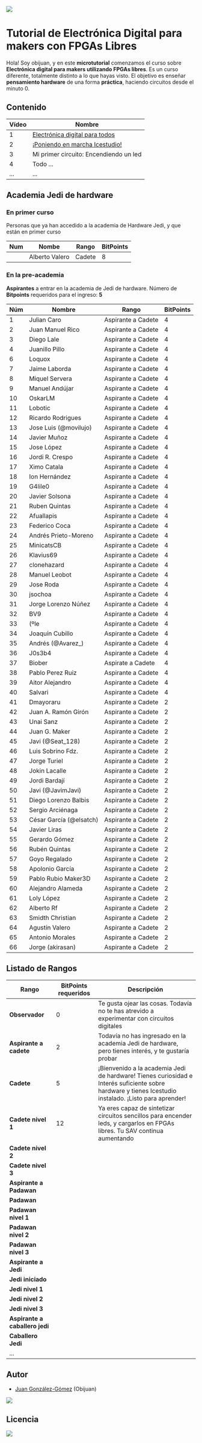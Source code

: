 ![](https://github.com/Obijuan/digital-electronics-with-open-FPGAs-tutorial/raw/master/wiki/portada/alicia-maker.jpg)

# Tutorial de Electrónica Digital para makers con FPGAs Libres

Hola! Soy obijuan, y en este **microtutorial** comenzamos el curso sobre **Electrónica digital para makers utilizando FPGAs libres**. Es un curso diferente, totalmente distinto a lo que hayas visto. El objetivo es enseñar **pensamiento hardware** de una forma **práctica**, haciendo circuitos desde el minuto 0.

## Contenido

| Vídeo | Nombre  |
|-------|---------|
| 1 | [Electrónica digital para todos](https://github.com/Obijuan/digital-electronics-with-open-FPGAs-tutorial/wiki/Video-1:-Electr%C3%B3nica-digital-para-todos)    |
| 2 | [¡Poniendo en marcha Icestudio!](https://github.com/Obijuan/digital-electronics-with-open-FPGAs-tutorial/wiki/V%C3%ADdeo-2:-%C2%A1Poniendo-en-marcha-Icestudio!)  |
| 3 | Mi primer circuito: Encendiendo un led |
| 4 | Todo ... |
|...|...|

## Academia Jedi de hardware

### En primer curso

Personas que ya han accedido a la academia de Hardware Jedi, y que están en primer curso

|Num  | Nombe   | Rango  | BitPoints |
|-----|---------|--------|-----------|
|     |  Alberto Valero   |  Cadete   |  8  |

### En la pre-academia

**Aspirantes** a entrar en la academia de Jedi de hardware. Número de **Bitpoints** requeridos para el ingreso: **5**

|Núm|  Nombre               |  Rango             |  BitPoints |
|------|-----------------------|--------------------|------------|
|1     | Julian Caro           | Aspirante a Cadete | 4 |
|2     | Juan Manuel Rico      | Aspirante a Cadete | 4 |
|3     | Diego Lale            | Aspirante a Cadete | 4 |
|4     | Juanillo Pillo        | Aspirante a Cadete | 4 |
|6     | Loquox                | Aspirante a Cadete | 4 |
|7     | Jaime Laborda         | Aspirante a Cadete | 4 |
|8     | Miquel Servera        | Aspirante a Cadete | 4 |
|9     | Manuel Andújar        | Aspirante a Cadete | 4 |
|10    | OskarLM               | Aspirante a Cadete | 4 |
|11    | Lobotic               | Aspirante a Cadete | 4 |
|12    | Ricardo Rodrigues     | Aspirante a Cadete | 4 |
|13    | Jose Luis (@movilujo) | Aspirante a Cadete | 4 |
|14    | Javier Muñoz          | Aspirante a Cadete | 4 |
|15    | Jose López            | Aspirante a Cadete | 4 |
|16    | Jordi R. Crespo       | Aspirante a Cadete | 4 |
|17    | Ximo Catala           | Aspirante a Cadete | 4 |
|18    | Ion Hernández         | Aspirante a Cadete | 4 |
|19    | G4lile0               | Aspirante a Cadete | 4 |
|20    | Javier Solsona        | Aspirante a Cadete | 4 |
|21    | Ruben Quintas         | Aspirante a Cadete | 4 |
|22    | Afuallapis            | Aspirante a Cadete | 4 |
|23    | Federico Coca         | Aspirante a Cadete | 4 |
|24    | Andrés Prieto-Moreno  | Aspirante a Cadete | 4 |
|25    | MinicatsCB            | Aspirante a Cadete | 4 |
|26    | Klavius69             | Aspirante a Cadete | 4 |
|27    | clonehazard           | Aspirante a Cadete | 4 |
|28    | Manuel Leobot         | Aspirante a Cadete | 4 |
|29    | Jose Roda               | Aspirante a Cadete | 4 |
|30    | jsochoa                 | Aspirante a Cadete | 4 |
|31    | Jorge Lorenzo Núñez     | Aspirante a Cadete | 4 |
|32    | BV9                     | Aspirante a Cadete | 4 |
|33    | (ºle                    | Aspirante a Cadete | 4 |
|34    | Joaquín Cubillo         | Aspirante a Cadete | 4 |
|35    | Andrés (@Avarez_)     | Aspirante a Cadete | 4 |
|36    | J0s3b4                | Aspirante a Cadete | 4 |
|37    | Biober                | Aspirate a Cadete  | 4 |
|38    | Pablo Perez Ruiz      | Aspirante a Cadete | 4 |
|39    | Aitor Alejandro       | Aspirante a Cadete | 4 |
|40    | Salvari               | Aspirante a Cadete | 4 |
|41    | Dmayoraru             | Aspirante a Cadete | 2 |
|42    | Juan A. Ramón Girón   | Aspirante a Cadete | 2 |
|43    | Unai Sanz             | Aspirante a Cadete | 2 |
|44    | Juan G. Maker         | Aspirante a Cadete | 2 |
|45    | Javi (@Seat_128)      | Aspirante a Cadete | 2 |
|46    | Luis Sobrino Fdz.     | Aspirante a Cadete | 2 |
|47    | Jorge Turiel          | Aspirante a Cadete | 2 |
|48    | Jokin Lacalle         | Aspirante a Cadete | 2 |
|49    | Jordi Bardají         | Aspirante a Cadete | 2 |
|50    | Javi (@JavimJavi)     | Aspirante a Cadete | 2 |
|51    | Diego Lorenzo Balbis  | Aspirante a Cadete | 2 |
|52    | Sergio Arciénaga      | Aspirante a Cadete | 2 |
|53    | César García (@elsatch) | Aspirante a Cadete | 2 |
|54    | Javier Liras            | Aspirante a Cadete | 2 |
|55    | Gerardo Gómez           | Aspirante a Cadete | 2 |
|56    | Rubén Quintas           | Aspirante a Cadete | 2 |
|57    | Goyo Regalado           | Aspirante a Cadete | 2 |
|58    | Apolonio García         | Aspirante a Cadete | 2 |
|59    | Pablo Rubio Maker3D     | Aspirante a Cadete | 2 |
|60    | Alejandro Alameda       | Aspirante a Cadete | 2 |
|61    | Loly López              | Aspirante a Cadete | 2 |
|62    | Alberto Rf              | Aspirante a Cadete | 2 |
|63    | Smidth Christian        | Aspirante a Cadete | 2 |
|64    | Agustín Valero          | Aspirante a Cadete | 2 |
|65    | Antonio Morales         | Aspirante a Cadete | 2 |
|66    | Jorge (akirasan)        | Aspirante a Cadete | 2 |

## Listado de Rangos

| Rango          |  BitPoints requeridos  |  Descripción  |
|----------------|-------------|---------------|
| **Observador** |  0          | Te gusta ojear las cosas. Todavía no te has atrevido a experimentar con circuitos digitales
| **Aspirante a cadete** |  2  | Todavía no has ingresado en la academia Jedi de hardware, pero tienes interés, y te gustaría probar
| **Cadete**    |  5  |  ¡Bienvenido a la academia Jedi de hardware! Tienes curiosidad e Interés suficiente sobre hardware y tienes Icestudio instalado. ¡Listo para aprender!
| **Cadete nivel 1** | 12 | Ya eres capaz de sintetizar circuitos sencillos para encender leds, y cargarlos en FPGAs libres. Tu SAV continua aumentando
| **Cadete nivel 2** |    |
| **Cadete nivel 3** |   |
| **Aspirante a Padawan** |  |
| **Padawan** | |
| **Padawan nivel 1** | | 
| **Padawan nivel 2** | |
| **Padawan nivel 3** | |
| **Aspirante a Jedi**| |
| **Jedi iniciado** |  |
| **Jedi nivel 1** |  |
| **Jedi nivel 2** |  |
| **Jedi nivel 3** |  |
| **Aspirante a caballero jedi** | |
| **Caballero Jedi** |  |
| ... |  |

## Autor

* [Juan González-Gómez](https://github.com/Obijuan) (Obijuan)

![](https://github.com/Obijuan/digital-electronics-with-open-FPGAs-tutorial/raw/master/wiki/portada/logos-urjc-gsyc-peloto-jderobot.png)

## Licencia

![](https://github.com/Obijuan/digital-electronics-with-open-FPGAs-tutorial/raw/master/wiki/portada/attribution-share-alike-creative-commons-license.png)

